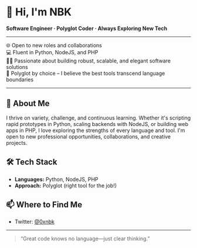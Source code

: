 # 👋 Hi, I'm NBK

**Software Engineer · Polyglot Coder · Always Exploring New Tech**

---

🌐 Open to new roles and collaborations  
💻 Fluent in Python, NodeJS, and PHP  
🧑‍💻 Passionate about building robust, scalable, and elegant software solutions  
🔄 Polyglot by choice – I believe the best tools transcend language boundaries

---

## 🚀 About Me

I thrive on variety, challenge, and continuous learning. Whether it's scripting rapid prototypes in Python, scaling backends with NodeJS, or building web apps in PHP, I love exploring the strengths of every language and tool. I'm open to new professional opportunities, collaborations, and creative projects.

## 🛠️ Tech Stack

- **Languages:** Python, NodeJS, PHP
- **Approach:** Polyglot (right tool for the job!)

## 📫 Where to Find Me

- Twitter: [@0xnbk](https://twitter.com/0xnbk)

---

> “Great code knows no language—just clear thinking.”
